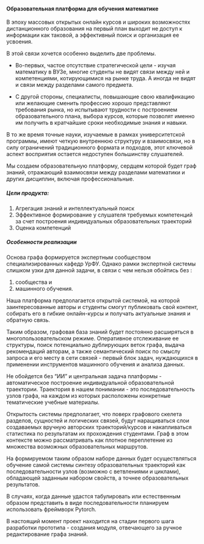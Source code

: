 #### Образовательная платформа для обучения математике
В эпоху массовых открытых онлайн курсов и широких возможностях дистанционного образования на первый план выходит не доступ к информации как таковой, а эффективный поиск и организация ее усвоения.

В этой связи хочется особенно выделить две проблемы.

* Во-первых, частое отсутствие стратегической цели - изучая математику в ВУЗе, многие студенты не видят связи между ней и компетенциями, котирующимися на рынке труда. А иногда не видят и связи между разделами самого предмета.

* С другой стороны, специалисты, повышающие свою квалификацию или желающие сменить профессию хорошо представляют требования рынка, но испытывают трудности с построением образовательного плана, выбора курсов, которые позволят именно им получить в кратчайшие сроки необходимые знания и навыки.

В то же время точные науки, изучаемые в рамках университетской программы, имеют четкую внутреннюю структуру и взаимосвязи, но в силу ограничений традиционного формата и подходов, этот ключевой аспект восприятия остается недоступен большинству слушателей.

Мы создаем образовательную платформу, сердцем которой будет граф знаний, отражающий взаимосвязи между разделами математики и других дисциплин, включая профессиональные. 

##### Цели продукта:
1. Агрегация знаний и интеллектуальный поиск
2. Эффективное формирование у слушателя требуемых компетенций за счет построения индивидуальных образовательных траекторий
3. Оценка компетенций

##### Особенности реализации

Основа графа формируется экспертным сообществом специализированных кафедр УрФУ. Однако рамки экспертной системы слишком узки для данной задачи, в связи с чем нельзя обойтись без :
1. сообщества и
2. машинного обучения.

Наша платформа предполагается открытой системой, на которой заинтересованные авторы и студенты смогут публиковать свой контент, собирать его в гибкие онлайн-курсы и получать актуальные знания и обратную связь.

Таким образом, графовая база знаний будет постоянно расширяться в многопользовательском режиме. Оперативное отслеживание ее структуры, поиск потенциально дублирующих веток графа, выдача рекомендаций авторам, а также семантический поиск по смыслу запроса и его месту в сети связей - первый блок задач, нуждающихся в применении инструментов машинного обучения и анализа данных.

Не обойдется без “ИИ” и центральная задача платформы - автоматическое построение индивидуальной образовательной траектории. Траектория в нашем понимании - это последовательность узлов графа, на каждом из которых расположены конкретные тематические учебные материалы.

Открытость системы предполагает, что поверх графового скелета разделов, сущностей и логических связей, будут наращиваться слои создаваемых вручную авторских траекторий/курсов и накапливаться статистика по результатам их прохождения студентами. Граф в этом контексте можно рассматривать как плотное переплетение из множества возможных образовательных маршрутов.

На формируемом таким образом наборе данных будет осуществляться обучение самой системы синтезу образовательных траекторий как последовательности узлов (возможно с ветвлениями и циклами), обладающей заданным набором свойств, а точнее образовательных результатов.

В случаях, когда данные удастся табулировать или естественным образом представить в виде последовательности планируем использовать фреймворк Pytorch.


В настоящий момент проект находится на стадии первого шага разработки прототипа - создания модуля, отвечающего за ручное редактирование графа знаний.
